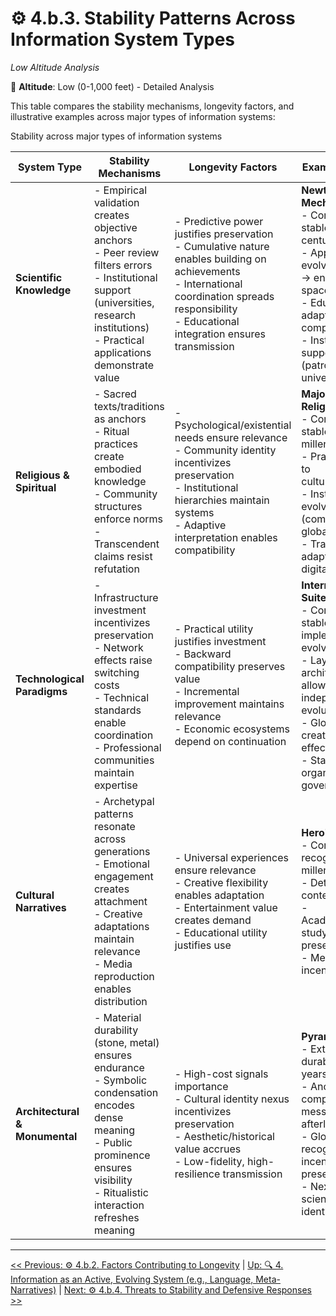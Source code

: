 # ⚙️ 4.b.3. Stability Patterns Across Information System Types
<!-- markdownlint-disable MD036 -->
*Low Altitude Analysis*
<!-- markdownlint-enable MD036 -->

📍 **Altitude**: Low (0-1,000 feet) - Detailed Analysis

<!--

- examining monuments through information theory lens, as an exceptionally stable anchor pattern that preserves and reinstantiates an encoded message across time.
- Flesh out the bullet points

-->

This table compares the stability mechanisms, longevity factors, and illustrative examples across major types of information systems:

<!-- markdownlint-disable MD033 -->
<a id="4b35-architectural-and-monumental-systems"></a>

Stability across major types of information systems

| System Type | Stability Mechanisms | Longevity Factors | Example Analysis |
|-------------|---------------------|-------------------|------------------|
| **Scientific Knowledge** | - Empirical validation creates objective anchors<br>- Peer review filters errors<br>- Institutional support (universities, research institutions)<br>- Practical applications demonstrate value | - Predictive power justifies preservation<br>- Cumulative nature enables building on achievements<br>- International coordination spreads responsibility<br>- Educational integration ensures transmission | **Newtonian Mechanics**<br>- Core principles stable for centuries<br>- Applications evolve (astronomy → engineering → space travel)<br>- Education adapts (proofs → computation)<br>- Institutional support shifts (patronage → universities) |
| **Religious & Spiritual** | - Sacred texts/traditions as anchors<br>- Ritual practices create embodied knowledge<br>- Community structures enforce norms<br>- Transcendent claims resist refutation | - Psychological/existential needs ensure relevance<br>- Community identity incentivizes preservation<br>- Institutional hierarchies maintain systems<br>- Adaptive interpretation enables compatibility | **Major World Religions**<br>- Core principles stable for millennia<br>- Practices adapt to cultures/concerns<br>- Institutions evolve (communities → global orgs)<br>- Transmission adapts (oral → digital) |
| **Technological Paradigms** | - Infrastructure investment incentivizes preservation<br>- Network effects raise switching costs<br>- Technical standards enable coordination<br>- Professional communities maintain expertise | - Practical utility justifies investment<br>- Backward compatibility preserves value<br>- Incremental improvement maintains relevance<br>- Economic ecosystems depend on continuation | **Internet Protocol Suite (TCP/IP)**<br>- Core protocols stable, implementations evolve<br>- Layered architecture allows independent evolution<br>- Global adoption creates network effects<br>- Standards organizations govern evolution |
| **Cultural Narratives** | - Archetypal patterns resonate across generations<br>- Emotional engagement creates attachment<br>- Creative adaptations maintain relevance<br>- Media reproduction enables distribution | - Universal experiences ensure relevance<br>- Creative flexibility enables adaptation<br>- Entertainment value creates demand<br>- Educational utility justifies use | **Hero's Journey**<br>- Core pattern recognizable for millennia<br>- Details adapt to context/tech<br>- Academic/creative study ensures preservation<br>- Media industries incentivize use |
| **Architectural & Monumental** | - Material durability (stone, metal) ensures endurance<br>- Symbolic condensation encodes dense meaning<br>- Public prominence ensures visibility<br>- Ritualistic interaction refreshes meaning | - High-cost signals importance<br>- Cultural identity nexus incentivizes preservation<br>- Aesthetic/historical value accrues<br>- Low-fidelity, high-resilience transmission | **Pyramids of Giza**<br>- Extreme durability (4,500+ years)<br>- Anchor for complex messages (power, afterlife)<br>- Global recognition incentivizes preservation<br>- Nexus for science and identity |
<!-- markdownlint-enable MD033 -->

---
[<< Previous: ⚙️ 4.b.2. Factors Contributing to Longevity](4b2-factors-contributing-longevity.md) | [Up: 🔍 4. Information as an Active, Evolving System (e.g., Language, Meta-Narratives)](../4-information-systems.md) | [Next: ⚙️ 4.b.4. Threats to Stability and Defensive Responses >>](4b4-threats-stability-defensive-responses.md)
